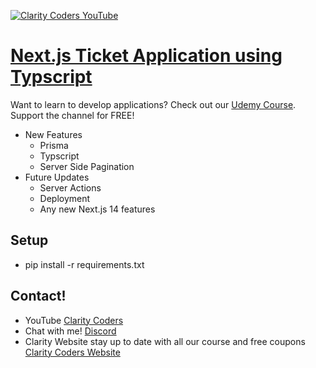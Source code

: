<a href="https://youtu.be/GS_0ZKzrvk0" target="_blank"><img src="https://www.claritycoders.com/_next/image?url=%2FClarityCodersAlpha.png&w=256&q=75" title="Clarity Coders YouTube" /></a>

# <a href="https://www.udemy.com/course/nextjs14-ticketapp/?couponCode=7982241AFE3B38AE85CA" target="_blank">Next.js Ticket Application using Typscript</a>

Want to learn to develop applications? Check out our <a href="https://www.udemy.com/course/nextjs14-ticketapp/?couponCode=7982241AFE3B38AE85CA" target="_blank">
Udemy Course</a>. Support the channel for FREE!

- New Features
  - Prisma
  - Typscript
  - Server Side Pagination
- Future Updates
  - Server Actions
  - Deployment
  - Any new Next.js 14 features

## Setup

- pip install -r requirements.txt

## Contact!

- YouTube <a href="https://www.youtube.com/claritycoders" target="_blank">Clarity Coders</a>
- Chat with me! <a href="https://discord.gg/cAWW5qq" target="_blank">Discord</a>
- Clarity Website stay up to date with all our course and free coupons <a href="https://www.youtube.com/claritycoders" target="_blank">Clarity Coders Website</a>
